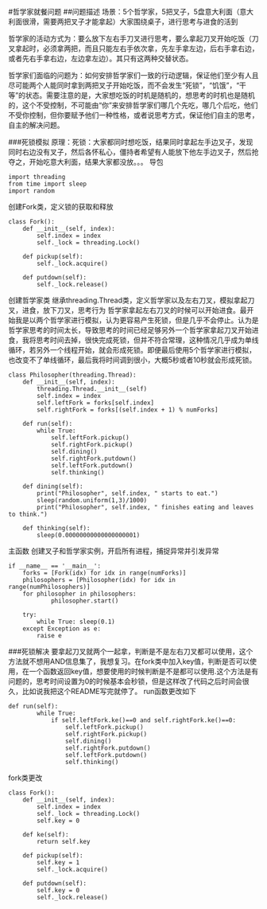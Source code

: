 #哲学家就餐问题
##问题描述
场景：5个哲学家，5把叉子，5盘意大利面（意大利面很滑，需要两把叉子才能拿起）大家围绕桌子，进行思考与进食的活到

哲学家的活动方式为：要么放下左右手刀叉进行思考，要么拿起刀叉开始吃饭（刀叉拿起时，必须拿两把，而且只能左右手依次拿，先左手拿左边，后右手拿右边，或者先右手拿右边，左边拿左边）。其只有这两种交替状态。

哲学家们面临的问题为：如何安排哲学家们一致的行动逻辑，保证他们至少有人且尽可能两个人能同时拿到两把叉子开始吃饭，而不会发生“死锁”，“饥饿”，“干等”的状态。需要注意的是，大家想吃饭的时机是随机的，想思考的时机也是随机的，这个不受控制，不可能由“你”来安排哲学家们哪几个先吃，哪几个后吃，他们不受你控制，但你要赋予他们一种性格，或者说思考方式，保证他们自主的思考，自主的解决问题。

###死锁模拟
原理：死锁：大家都同时想吃饭，结果同时拿起左手边叉子，发现同时右边没有叉子，然后各怀私心，僵持者希望有人能放下他左手边叉子，然后抢夺之，开始吃意大利面，结果大家都没放。。。
导包
```
import threading
from time import sleep
import random
```
创建Fork类，定义锁的获取和释放
```
class Fork():
    def __init__(self, index):
        self.index = index
        self._lock = threading.Lock()

    def pickup(self):
        self._lock.acquire()

    def putdown(self):
        self._lock.release()
```
创建哲学家类
继承threading.Thread类，定义哲学家以及左右刀叉，模拟拿起刀叉，进食，放下刀叉，思考行为
哲学家拿起左右刀叉的时候可以开始进食。最开始我是以两个哲学家进行模拟，认为更容易产生死锁，但是几乎不会停止。认为是哲学家思考的时间太长，导致思考的时间已经足够另外一个哲学家拿起刀叉开始进食，我将思考时间去掉，很快完成死锁，但并不符合常理，这种情况几乎成为单线循环，若另外一个线程开始，就会形成死锁。即便最后使用5个哲学家进行模拟，也改变不了单线循环，最后我将时间调到很小，大概5秒或者10秒就会形成死锁。
```
class Philosopher(threading.Thread):
    def __init__(self, index):
        threading.Thread.__init__(self)
        self.index = index  
        self.leftFork = forks[self.index]
        self.rightFork = forks[(self.index + 1) % numForks]

    def run(self):
        while True:
            self.leftFork.pickup()
            self.rightFork.pickup()
            self.dining()
            self.rightFork.putdown()
            self.leftFork.putdown()
            self.thinking()

    def dining(self):
        print("Philosopher", self.index, " starts to eat.")
        sleep(random.uniform(1,3)/1000)
        print("Philosopher", self.index, " finishes eating and leaves to think.")

    def thinking(self):
        sleep(0.00000000000000000001)

```
主函数
创建叉子和哲学家实例，开启所有进程，捕捉异常并引发异常
```
if __name__ == '__main__':
    forks = [Fork(idx) for idx in range(numForks)]
    philosophers = [Philosopher(idx) for idx in range(numPhilosophers)]
    for philosopher in philosophers:
            philosopher.start()

    try:
        while True: sleep(0.1)
    except Exception as e:
        raise e
```

###死锁解决
要拿起刀叉就两个一起拿，判断是不是左右刀叉都可以使用，这个方法就不想用AND信息集了，我想复习。在fork类中加入key值，判断是否可以使用，在一个函数返回key值，想要使用的时候判断是不是都可以使用.这个方法是有问题的，思考时间设置为0的时候基本会秒锁，但是这样改了代码之后时间会很久，比如说我把这个README写完就停了。
run函数更改如下
```
def run(self):
        while True:
            if self.leftFork.ke()==0 and self.rightFork.ke()==0:
                self.leftFork.pickup()
                self.rightFork.pickup()
                self.dining()
                self.rightFork.putdown()
                self.leftFork.putdown()
                self.thinking()
```
fork类更改
```
class Fork():
    def __init__(self, index):
        self.index = index
        self._lock = threading.Lock()
        self.key = 0

    def ke(self):
        return self.key

    def pickup(self):
        self.key = 1
        self._lock.acquire()

    def putdown(self):
        self.key = 0
        self._lock.release()
```
